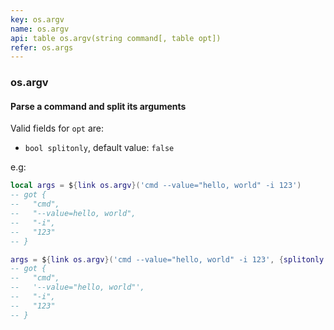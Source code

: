 ```yaml
---
key: os.argv
name: os.argv
api: table os.argv(string command[, table opt])
refer: os.args
---
```


### os.argv

#### Parse a command and split its arguments

Valid fields for `opt` are:

* `bool splitonly`, default value: `false`

e.g:

```lua
local args = ${link os.argv}('cmd --value="hello, world" -i 123')
-- got {
--   "cmd",
--   "--value=hello, world",
--   "-i",
--   "123"
-- }

args = ${link os.argv}('cmd --value="hello, world" -i 123', {splitonly = true})
-- got {
--   "cmd",
--   '--value="hello, world"',
--   "-i",
--   "123"
-- }
```
